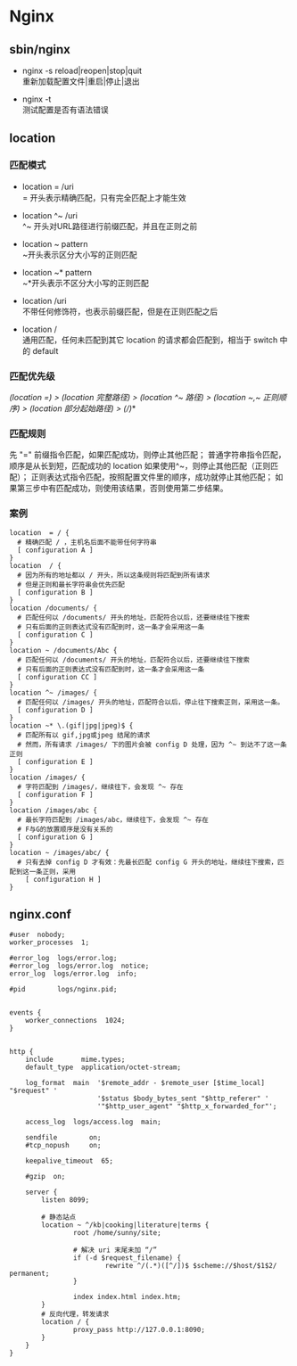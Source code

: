 # Nginx

## sbin/nginx

* nginx -s reload|reopen|stop|quit  
重新加载配置文件|重启|停止|退出

* nginx -t   
测试配置是否有语法错误


## location

### 匹配模式

* location = /uri 　       
= 开头表示精确匹配，只有完全匹配上才能生效

* location ^~ /uri         
^~ 开头对URL路径进行前缀匹配，并且在正则之前

* location ~ pattern       
~开头表示区分大小写的正则匹配

* location ~* pattern      
~*开头表示不区分大小写的正则匹配

* location /uri            
不带任何修饰符，也表示前缀匹配，但是在正则匹配之后

* location /               
通用匹配，任何未匹配到其它 location 的请求都会匹配到，相当于 switch 中的 default

### 匹配优先级

**(location =) > (location 完整路径) > (location ^~ 路径) > (location ~,~* 正则顺序) > (location 部分起始路径) > (/)**

### 匹配规则

先 "=" 前缀指令匹配，如果匹配成功，则停止其他匹配；
普通字符串指令匹配，顺序是从长到短，匹配成功的 location 如果使用^~，则停止其他匹配（正则匹配）；
正则表达式指令匹配，按照配置文件里的顺序，成功就停止其他匹配；
如果第三步中有匹配成功，则使用该结果，否则使用第二步结果。

### 案例
```nginx
location  = / {
  # 精确匹配 / ，主机名后面不能带任何字符串
  [ configuration A ] 
}
location  / {
  # 因为所有的地址都以 / 开头，所以这条规则将匹配到所有请求
  # 但是正则和最长字符串会优先匹配
  [ configuration B ] 
}
location /documents/ {
  # 匹配任何以 /documents/ 开头的地址，匹配符合以后，还要继续往下搜索
  # 只有后面的正则表达式没有匹配到时，这一条才会采用这一条
  [ configuration C ] 
}
location ~ /documents/Abc {
  # 匹配任何以 /documents/ 开头的地址，匹配符合以后，还要继续往下搜索
  # 只有后面的正则表达式没有匹配到时，这一条才会采用这一条
  [ configuration CC ] 
}
location ^~ /images/ {
  # 匹配任何以 /images/ 开头的地址，匹配符合以后，停止往下搜索正则，采用这一条。
  [ configuration D ] 
}
location ~* \.(gif|jpg|jpeg)$ {
  # 匹配所有以 gif,jpg或jpeg 结尾的请求
  # 然而，所有请求 /images/ 下的图片会被 config D 处理，因为 ^~ 到达不了这一条正则
  [ configuration E ] 
}
location /images/ {
  # 字符匹配到 /images/，继续往下，会发现 ^~ 存在
  [ configuration F ] 
}
location /images/abc {
  # 最长字符匹配到 /images/abc，继续往下，会发现 ^~ 存在
  # F与G的放置顺序是没有关系的
  [ configuration G ] 
}
location ~ /images/abc/ {
  # 只有去掉 config D 才有效：先最长匹配 config G 开头的地址，继续往下搜索，匹配到这一条正则，采用
    [ configuration H ] 
}
```

## nginx.conf

```nginx
#user  nobody;
worker_processes  1;

#error_log  logs/error.log;
#error_log  logs/error.log  notice;
error_log  logs/error.log  info;

#pid        logs/nginx.pid;


events {
    worker_connections  1024;
}


http {
    include       mime.types;
    default_type  application/octet-stream;

    log_format  main  '$remote_addr - $remote_user [$time_local] "$request" '
                      '$status $body_bytes_sent "$http_referer" '
                      '"$http_user_agent" "$http_x_forwarded_for"';

    access_log  logs/access.log  main;

    sendfile        on;
    #tcp_nopush     on;

    keepalive_timeout  65;

    #gzip  on;

    server {
        listen 8099;

        # 静态站点
        location ~ ^/kb|cooking|literature|terms {
                root /home/sunny/site;

                # 解决 uri 末尾未加 “/”
                if (-d $request_filename) {
                        rewrite ^/(.*)([^/])$ $scheme://$host/$1$2/ permanent;
                }

                index index.html index.htm;
        }
        # 反向代理，转发请求
        location / {
                proxy_pass http://127.0.0.1:8090;
        }
    }
}
```

